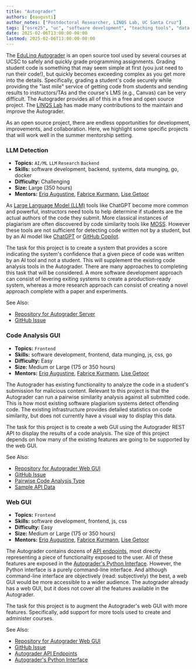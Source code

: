 ```yaml
---
title: "Autograder"
authors: [eaugusti]
author_notes: ["Postdoctoral Researcher, LINQS Lab, UC Santa Cruz"]
tags: ["osre25", "uc", "software development", "teaching tools", "data science", "ai", "ml", "llm", "frontend", "backend"]
date: 2025-02-06T13:00:00-08:00
lastmod: 2025-02-06T13:00:00-08:00
---
```


The [EduLinq Autograder](https://github.com/edulinq/autograder-server) is an open source tool used by several courses at UCSC
to safely and quickly grade programming assignments.
Grading student code is something that may seem simple at first (you just need to run their code!),
but quickly becomes exceeding complex as you get more into the details.
Specifically, grading a student's code securely while providing the "last mile" service of getting code from students
and sending results to instructors/TAs and the course's LMS (e.g., Canvas) can be very difficult.
The Autograder provides all of this in a free and open source project.
The [LINQS Lab](https://linqs.org) has made many contributions to the maintain and improve the Autograder.

As an open source project, there are endless opportunities for development, improvements, and collaboration.
Here, we highlight some specific projects that will work well in the summer mentorship setting.

### LLM Detection

 - **Topics:** `AI/ML` `LLM` `Research` `Backend`
 - **Skills:** software development, backend, systems, data munging, go, docker
 - **Difficulty:** Challenging
 - **Size:** Large (350 hours)
 - **Mentors:** [Eriq Augustine](mailto:eaugusti@ucsc.edu), [Fabrice Kurmann](mailto:fkurmann@ucsc.edu), [Lise Getoor](mailto:getoor@ucsc.edu)

As [Large Language Model (LLM)](https://en.wikipedia.org/wiki/Large_language_model) tools like ChatGPT become more common and powerful,
instructors need tools to help determine if students are the actual authors of the code they submit.
More classical instances of plagiarism are often discovered by code similarity tools like [MOSS](https://theory.stanford.edu/~aiken/moss/).
However these tools are not sufficient for detecting code written not by a student,
but by an AI model like [ChatGPT](https://en.wikipedia.org/wiki/ChatGPT) or [GitHub Copilot](https://en.wikipedia.org/wiki/GitHub_Copilot).

The task for this project is to create a system that provides a score indicating the system's confidence that a given piece of code was written by an AI tool and not a student.
This will supplement the existing code analysis tools in the Autograder.
There are many approaches to completing this task that will be considered.
A more software development approach can consist of levering exiting systems to create a production-ready system,
whereas a more research approach can consist of creating a novel approach complete with a paper and experiments.

See Also:
 - [Repository for Autograder Server](https://github.com/edulinq/autograder-server)
 - [GitHub Issue](https://github.com/edulinq/autograder-server/issues/140)

### Code Analysis GUI

 - **Topics:** `Frontend`
 - **Skills:** software development, frontend, data munging, js, css, go
 - **Difficulty:** Easy
 - **Size:** Medium or Large (175 or 350 hours)
 - **Mentors:** [Eriq Augustine](mailto:eaugusti@ucsc.edu), [Fabrice Kurmann](mailto:fkurmann@ucsc.edu), [Lise Getoor](mailto:getoor@ucsc.edu)

The Autograder has existing functionality to analyze the code in a student's submission for malicious content.
Relevant to this project is that the Autograder can run a pairwise similarity analysis against all submitted code.
This is how most existing software plagiarism systems detect offending code.
The existing infrastructure provides detailed statistics on code similarity,
but does not currently have a visual way to display this data.

The task for this project is to create a web GUI using the Autograder REST API
to display the results of a code analysis.
The size of this project depends on how many of the existing features are going to be supported by the web GUI.

See Also:
 - [Repository for Autograder Web GUI](https://github.com/edulinq/autograder-web)
 - [GitHub Issue](https://github.com/edulinq/autograder-server/issues/142)
 - [Pairwise Code Analysis Type](https://github.com/edulinq/autograder-server/blob/main/internal/model/analysis.go#L78)
 - [Sample API Data](https://github.com/edulinq/autograder-py/blob/main/tests/api/testdata/courses/assignments/submit/analysis/course_assignments_submissions_analysis_pairwise_wait.json)

### Web GUI

 - **Topics:** `Frontend`
 - **Skills:** software development, frontend, js, css
 - **Difficulty:** Easy
 - **Size:** Medium or Large (175 or 350 hours)
 - **Mentors:** [Eriq Augustine](mailto:eaugusti@ucsc.edu), [Fabrice Kurmann](mailto:fkurmann@ucsc.edu), [Lise Getoor](mailto:getoor@ucsc.edu)

The Autograder contains dozens of [API endpoints](https://github.com/edulinq/autograder-server/blob/main/resources/api.json),
most directly representing a piece of functionality exposed to the user.
All of these features are exposed in the [Autograder's Python Interface](https://github.com/edulinq/autograder-py).
However, the Python interface is a purely command-line interface.
And although command-line interface are objectively (read: subjectively) the best,
a web GUI would be more accessible to a wider audience.
The autograder already has a web GUI,
but it does not cover all the features available in the Autograder.

The task for this project is to augment the Autograder's web GUI with more features.
Specifically, add support for more tools used to create and administer courses.

See Also:
 - [Repository for Autograder Web GUI](https://github.com/edulinq/autograder-web)
 - [GitHub Issue](https://github.com/edulinq/autograder-server/issues/61)
 - [Autograder API Endpoints](https://github.com/edulinq/autograder-server/blob/main/resources/api.json)
 - [Autograder's Python Interface](https://github.com/edulinq/autograder-py)
